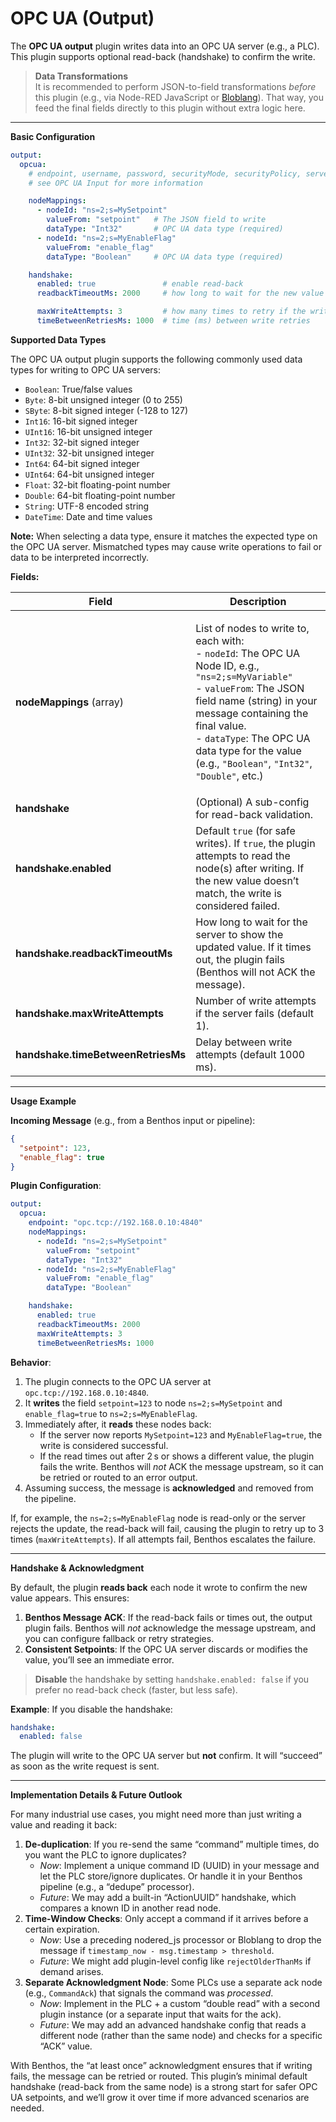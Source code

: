 # OPC UA (Output)

The **OPC UA output** plugin writes data into an OPC UA server (e.g., a PLC). This plugin supports optional read-back (handshake) to confirm the write.

> **Data Transformations**\
> It is recommended to perform JSON-to-field transformations _before_ this plugin (e.g., via Node-RED JavaScript or [Bloblang](https://www.benthos.dev/docs/guides/bloblang/about)). That way, you feed the final fields directly to this plugin without extra logic here.

***

**Basic Configuration**

```yaml
output:
  opcua:
    # endpoint, username, password, securityMode, securityPolicy, serverCertificateFingerprint, clientCertificate
    # see OPC UA Input for more information

    nodeMappings:
      - nodeId: "ns=2;s=MySetpoint"
        valueFrom: "setpoint"   # The JSON field to write
        dataType: "Int32"       # OPC UA data type (required)
      - nodeId: "ns=2;s=MyEnableFlag"
        valueFrom: "enable_flag"
        dataType: "Boolean"     # OPC UA data type (required)

    handshake:
      enabled: true               # enable read-back
      readbackTimeoutMs: 2000     # how long to wait for the new value to appear

      maxWriteAttempts: 3         # how many times to retry if the write fails
      timeBetweenRetriesMs: 1000  # time (ms) between write retries
```

**Supported Data Types**

The OPC UA output plugin supports the following commonly used data types for writing to OPC UA servers:

* `Boolean`: True/false values
* `Byte`: 8-bit unsigned integer (0 to 255)
* `SByte`: 8-bit signed integer (-128 to 127)
* `Int16`: 16-bit signed integer
* `UInt16`: 16-bit unsigned integer
* `Int32`: 32-bit signed integer
* `UInt32`: 32-bit unsigned integer
* `Int64`: 64-bit signed integer
* `UInt64`: 64-bit unsigned integer
* `Float`: 32-bit floating-point number
* `Double`: 64-bit floating-point number
* `String`: UTF-8 encoded string
* `DateTime`: Date and time values

**Note:** When selecting a data type, ensure it matches the expected type on the OPC UA server. Mismatched types may cause write operations to fail or data to be interpreted incorrectly.

**Fields:**

| Field                              | Description                                                                                                                                                                                                                                                                                                                                                                              |
| ---------------------------------- | ---------------------------------------------------------------------------------------------------------------------------------------------------------------------------------------------------------------------------------------------------------------------------------------------------------------------------------------------------------------------------------------- |
| **nodeMappings** (array)           | <p>List of nodes to write to, each with:<br>- <code>nodeId</code>: The OPC UA Node ID, e.g., <code>"ns=2;s=MyVariable"</code><br>- <code>valueFrom</code>: The JSON field name (string) in your message containing the final value.<br>- <code>dataType</code>: The OPC UA data type for the value (e.g., <code>"Boolean"</code>, <code>"Int32"</code>, <code>"Double"</code>, etc.)</p> |
| **handshake**                      | (Optional) A sub-config for read-back validation.                                                                                                                                                                                                                                                                                                                                        |
| **handshake.enabled**              | Default `true` (for safe writes). If `true`, the plugin attempts to read the node(s) after writing. If the new value doesn’t match, the write is considered failed.                                                                                                                                                                                                                      |
| **handshake.readbackTimeoutMs**    | How long to wait for the server to show the updated value. If it times out, the plugin fails (Benthos will not ACK the message).                                                                                                                                                                                                                                                         |
| **handshake.maxWriteAttempts**     | Number of write attempts if the server fails (default 1).                                                                                                                                                                                                                                                                                                                                |
| **handshake.timeBetweenRetriesMs** | Delay between write attempts (default 1000 ms).                                                                                                                                                                                                                                                                                                                                          |

***

**Usage Example**

**Incoming Message** (e.g., from a Benthos input or pipeline):

```json
{
  "setpoint": 123,
  "enable_flag": true
}
```

**Plugin Configuration**:

```yaml
output:
  opcua:
    endpoint: "opc.tcp://192.168.0.10:4840"
    nodeMappings:
      - nodeId: "ns=2;s=MySetpoint"
        valueFrom: "setpoint"
        dataType: "Int32"
      - nodeId: "ns=2;s=MyEnableFlag"
        valueFrom: "enable_flag"
        dataType: "Boolean"

    handshake:
      enabled: true
      readbackTimeoutMs: 2000
      maxWriteAttempts: 3
      timeBetweenRetriesMs: 1000
```

**Behavior**:

1. The plugin connects to the OPC UA server at `opc.tcp://192.168.0.10:4840`.
2. It **writes** the field `setpoint=123` to node `ns=2;s=MySetpoint` and `enable_flag=true` to `ns=2;s=MyEnableFlag`.
3. Immediately after, it **reads** these nodes back:
   * If the server now reports `MySetpoint=123` and `MyEnableFlag=true`, the write is considered successful.
   * If the read times out after 2 s or shows a different value, the plugin fails the write. Benthos will _not_ ACK the message upstream, so it can be retried or routed to an error output.
4. Assuming success, the message is **acknowledged** and removed from the pipeline.

If, for example, the `ns=2;s=MyEnableFlag` node is read-only or the server rejects the update, the read-back will fail, causing the plugin to retry up to 3 times (`maxWriteAttempts`). If all attempts fail, Benthos escalates the failure.

***

**Handshake & Acknowledgment**

By default, the plugin **reads back** each node it wrote to confirm the new value appears. This ensures:

1. **Benthos Message ACK**: If the read-back fails or times out, the output plugin fails. Benthos will _not_ acknowledge the message upstream, and you can configure fallback or retry strategies.
2. **Consistent Setpoints**: If the OPC UA server discards or modifies the value, you’ll see an immediate error.

> **Disable** the handshake by setting `handshake.enabled: false` if you prefer no read-back check (faster, but less safe).

**Example**: If you disable the handshake:

```yaml
handshake:
  enabled: false
```

The plugin will write to the OPC UA server but **not** confirm. It will “succeed” as soon as the write request is sent.

***

**Implementation Details & Future Outlook**

For many industrial use cases, you might need more than just writing a value and reading it back:

1. **De-duplication**: If you re-send the same “command” multiple times, do you want the PLC to ignore duplicates?
   * _Now_: Implement a unique command ID (UUID) in your message and let the PLC store/ignore duplicates. Or handle it in your Benthos pipeline (e.g., a “dedupe” processor).
   * _Future_: We may add a built-in “ActionUUID” handshake, which compares a known ID in another read node.
2. **Time-Window Checks**: Only accept a command if it arrives before a certain expiration.
   * _Now_: Use a preceding nodered\_js processor or Bloblang to drop the message if `timestamp_now - msg.timestamp > threshold`.
   * _Future_: We might add plugin-level config like `rejectOlderThanMs` if demand arises.
3. **Separate Acknowledgment Node**: Some PLCs use a separate ack node (e.g., `CommandAck`) that signals the command was _processed_.
   * _Now_: Implement in the PLC + a custom “double read” with a second plugin instance (or a separate input that waits for the ack).
   * _Future_: We may add an advanced handshake config that reads a different node (rather than the same node) and checks for a specific “ACK” value.

With Benthos, the “at least once” acknowledgment ensures that if writing fails, the message can be retried or routed. This plugin’s minimal default handshake (read-back from the same node) is a strong start for safer OPC UA setpoints, and we’ll grow it over time if more advanced scenarios are needed.
